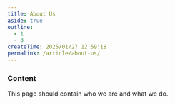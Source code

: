```yaml
---
title: About Us
aside: true
outline:
  - 1
  - 3
createTime: 2025/01/27 12:59:18
permalink: /article/about-us/
---
```


### Content

This page should contain who we are and what we do.

